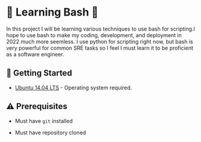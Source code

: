 # :shell: Learning Bash :shell:

In this project I will be learning various techniques to use bash for scripting.I hope to use bash to make my coding, development, and deployment in 2022 much more seemless. I use python for scripting right now, but bash is very powerful for common SRE tasks so I feel I must learn it to be proficient as a software engineer.

## :running: Getting Started

* [Ubuntu 14.04 LTS](http://releases.ubuntu.com/14.04/) - Operating system required.

## :warning: Prerequisites

* Must have `git` installed

* Must have repository cloned

